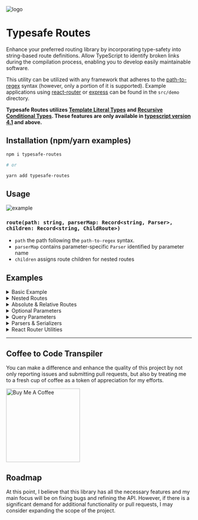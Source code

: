 <img title="logo" src="logo.png" />

# Typesafe Routes

Enhance your preferred routing library by incorporating type-safety into string-based route definitions. Allow TypeScript to identify broken links during the compilation process, enabling you to develop easily maintainable software.

This utility can be utilized with any framework that adheres to the [path-to-regex](https://github.com/pillarjs/path-to-regexp) syntax (however, only a portion of it is supported). Example applications using [react-router](https://reacttraining.com/react-router/) or [express](https://expressjs.com/) can be found in the `src/demo` directory.

**Typesafe Routes utilizes [Template Literal Types](https://devblogs.microsoft.com/typescript/announcing-typescript-4-1-beta/#template-literal-types) and [Recursive Conditional Types](https://devblogs.microsoft.com/typescript/announcing-typescript-4-1-beta/#recursive-conditional-types). These features are only available in [typescript version 4.1](https://github.com/microsoft/TypeScript/issues/40124) and above.**

## Installation (npm/yarn examples)

``` sh
npm i typesafe-routes

# or

yarn add typesafe-routes
```

## Usage

![example](assets/usage.gif)

### `route(path: string, parserMap: Record<string, Parser>, children: Record<string, ChildRoute>)`

* `path` the path following the `path-to-regex` syntax.
* `parserMap` contains parameter-specific `Parser` identified by parameter name
* `children` assigns route children for nested routes

## Examples

<details>
  <summary>Basic Example</summary>

  ``` ts
  import { route, stringParser } from "typesafe-routes";

  const accountRoute = route("/account/:accountId", {
    accountId: stringParser, // parser implicitly defines the type (string) of 'accountId'
  }, {});

  // serialisation:
  accountRoute({ accountId: "5c9f1e79e96c" }).$
  // => "/account/5c9f1e79e96c"

  // parsing:
  accountRoute.parseParams({ accountId: "123"}).$
  // => { accountId: "123" }
  ```

  The `stringParser` is likely the most widely used parser/serializer, however, the module also includes `intParser`, `floatParser`, `dateParser`, and `booleanParser`. You are not restricted to these options and can implement your own custom parser/serializer by following the `Parser<T>` interface. More information on this topic can be found further down the page.
</details>

<details>
  <summary>Nested Routes</summary>
  
  ``` ts
  import { route } from "typesafe-routes";

  const detailsRoute = route("details", {}, {})
  const settingsRoute = route("settings", {}, { detailsRoute });
  const accountRoute = route("/account", {}, { settingsRoute });

  accountRoute({}).settingsRoute({}).detailsRoute({}).$
  // => "/account/settings/details"
  ```
</details>

<details>
  <summary>Absolute & Relative Routes</summary>

  ``` ts
  import { route } from "typesafe-routes";

  const invoice = route(":invoiceId", { invoiceId: intParser }, {});

  const invoices = route("invoices", {}, { invoice });

  const sales = route("sales", {}, { invoices });

  const home = route("/", {}, { sales }); // root route prefixed with a "/"

  // absolute routes:
  home({}).sales({}).invoices({}).invoice({invoiceId: 1234}).$ // => "/sales/invoices/1234"
  home({}).sales({}).invoices({}).$ // => "/sales/invoices"
  home({}).sales({}).$ // => "/sales"
  home({}).$ // => "/"

  // relative routes
  sales({}).invoices({}).invoice({invoiceId: 5678}).$ // => "sales/invoices/5678"
  invoices({}).invoice({invoiceId: 8765}).$ // => "invoices/8765"
  invoice({invoiceId: 4321}).$ // => "4321"

  ```
</details>

<details>
  <summary>Optional Parameters</summary>

  Parameters can be suffixed with a question mark (?) to make a parameter optional.

  ``` ts
  import { route, intParser } from "typesafe-routes";

  const userRoute = route("/user/:userId/:groupId?", {
    userId: intParser,
    groupId: intParser // parser is required also required for optional parameters
  }, {});

  userRoute({ userId: 342 }).$ // groupId is optional
  // => "/user/342"
  userRoute({ userId: 5453, groupId: 5464 }).$
  // => "/user/5453/5464"
  userRoute({ groupId: 464 }).$
  // => error because userId is missing

  // parsing:
  userRoute.parseParams({ userId: "65", groupId: "212" });
  // returns { userId: 6, groupId: 12 }
  ```

</details>

<details>
  <summary>Query Parameters</summary>

  Parameters can be prefixed with `&` to make the parameter a query parameter.

  ``` ts
  import { route, intParser } from "typesafe-routes";

  const usersRoute = route("/users&:start&:limit", {
    start: intParser,
    limit: intParser,
  }, {});

  usersRoute({ start: 10, limit: 20 }).$
  // returns "/users?start=10&limit=20"
  ```

  When serialising nested routes the query params of a parent route are always being appended to the end of the locator string.

  ``` ts
  import { route, intParser } from "typesafe-routes";

  const settingsRoute = route("/settings&:expertMode", {
    expertMode: booleanParser,
  }, {});

  const usersRoute = route("/users&:start&:limit", {
    start: intParser,
    limit: intParser,
  }, {
    settingsRoute
  });

  usersRoute({ start: 10, limit: 20 }).settingsRoute({ expertMode: true })$
  // returns "/users/settings?expertMode=true&start=10&limit=20"

  userRoute.parseParams({ start: "10", limit: "20", expertMode: "false" });
  // returns { start: 10, limit: 20, expertMode: false }
  ```

</details>

<details>
  <summary>Parsers &amp; Serializers</summary>

  If you need to parse/serialize other datatypes than primitive types or dates or the build-in parsers don't meet your requirements for some reason you can create your own parsers with a few lines of code. The `Parser<T>` interface that helps yo to achieve that is defined as followed:

  ``` ts
  interface Parser<T> {
    parse: (s: string) => T;
    serialize: (x: T) => string;
  }
  ```

  The next example shows the implementation and usage of a typesafe `Vector2D` parser/serializer.

  ``` ts
  import { Parser, route } from "typesafe-routes";

  interface Vector2D {
    x: number;
    y: number;
  };

  const vectorParser: Parser<Vector2D> = {
    serialize: (v) => btoa(JSON.stringify(v)),
    parse: (s) => JSON.parse(atob(s)),
  };

  const mapRoute = route("/map&:pos", { pos: vectorParser }, {});

  mapRoute({ pos: { x: 1, y: 0 }}).$;
  // returns "/map?pos=eyJ4IjoxLCJ5IjowfQ%3D%3D"

  vectorParser.parseParams({pos: "eyJ4IjoxLCJ5IjowfQ=="})
  // returns { pos: { x: 1, y: 0 }}
  ```

</details>

<details>
  <summary>React Router Utilities</summary>

  #### `useRouteParams(route: RouteNode)`

  The `useRouteParams` hook relies on the `useParams` hook from the optional dependency `react-router-dom`. Unlike `useParams`, the `useRouteParams` function additionally parses [`query strings`](https://developer.mozilla.org/en-US/docs/Web/API/Location/search) using [`qs`](github.com/ljharb/qs).

  ``` ts
  import { route, useRouteParams } from "typesafe-routes/react-router";

  const topicRoute = route("/:topicId&:limit?", {
    topicId: stringParser,
    limit: floatParser,
  }, {});

  const Component = () => {
    const { topicId, limit } = useRouteParams(topicRoute);

    return <>{...}</>;
  }
  ```

  #### `<Link>` and `<NavLink>`

  Same as the original `<Link>` and `<NavLink>` from `react-router-dom` but require the `to` property to be a route:

  ``` ts
  import { route, Link, NavLink } from "typesafe-routes/react-router";

  const topicRoute = route("/topic", {}, {});

  <Link to={topicRoute({})}>Topic</Link>
  <NavLink to={topicRoute({})}>Topic</NavLink>

  <Link to="/topic">Topic</Link> // error "to" prop can't be string 
  <NavLink to="/topic">Topic</NavLink> // error "to" prop can't be string 
  ```

  #### `template`

  `typesafe-routes` implements a subset of template syntax of `react-router` and thus is compatible with it. But since specifying additional query params would break the compatibility (`react-router` doesn't understand the `&` prefix) the `.template` property doesn't contain any of such parameters and can be used to define router in your `react-router` app:

  ``` ts
  import { route } from "typesafe-routes";

  const topicRoute = route("/:topicId&:limit?", {
    topicId: stringParser,
    limit: floatParser,
  }, {});

  <Route path={topicRoute.template}> // template only contains the "/:topicId" path
    <Topic />
  </Route>
  ```

</details>

---

## Coffee to Code Transpiler

You can make a difference and enhance the quality of this project by not only reporting issues and submitting pull requests, but also by treating me to a fresh cup of coffee as a token of appreciation for my efforts.

<a href="https://www.buymeacoffee.com/kruschid" target="_blank"><img width="200px" src="https://cdn.buymeacoffee.com/buttons/v2/default-orange.png" alt="Buy Me A Coffee" ></a>

## Roadmap

At this point, I believe that this library has all the necessary features and my main focus will be on fixing bugs and refining the API. However, if there is a significant demand for additional functionality or pull requests, I may consider expanding the scope of the project.
